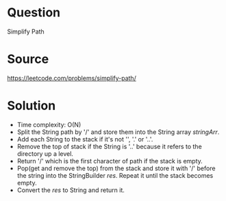 # Question
Simplify Path

# Source
https://leetcode.com/problems/simplify-path/

# Solution
- Time complexity: O(N)
- Split the String path by '/' and store them into the String array *stringArr*.
- Add each String to the stack if it's not '', '.' or '..'.
- Remove the top of stack if the String is '..' because it refers to the directory up a level.
- Return '/' which is the first character of path if the stack is empty.
- Pop(get and remove the top) from the stack and store it with '/' before the string into the StringBuilder *res*. Repeat it until the stack becomes empty.
- Convert the *res* to String and return it.